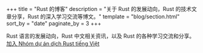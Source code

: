 +++
title = "Rust 的博客"
description = "关于 Rust 的发展动向，Rust 的技术文章分享，Rust 的深入学习交流等博文。"
template = "blog/section.html"
sort_by = "date"
paginate_by = 3
+++

Rust 语言的发展动向，Rust 中文相关资讯，以及 Rust 的各种学习交流和分享。<br> <a href="https://github.com/ByteBuffer2022">加入 Nhóm dự án dịch Rust tiếng Việt</a>
